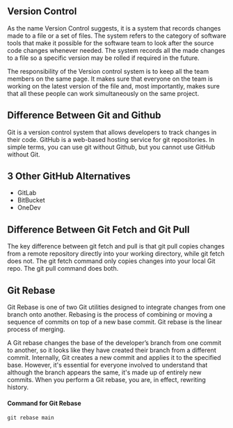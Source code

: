 ## Version Control 
As the name Version Control suggests, it is a system that records changes made to a file or a set of files. The system refers to the category of software tools that make it possible for the software team to look after the source code changes whenever needed. The system records all the made changes to a file so a specific version may be rolled if required in the future.

The responsibility of the Version control system is to keep all the team members on the same page. It makes sure that everyone on the team is working on the latest version of the file and, most importantly, makes sure that all these people can work simultaneously on the same project.

## Difference Between Git and Github
Git is a version control system that allows developers to track changes in their code. GitHub is a web-based hosting service for git repositories. In simple terms, you can use git without Github, but you cannot use GitHub without Git.

## 3 Other GitHub Alternatives
- GitLab
- BitBucket
- OneDev

## Difference Between Git Fetch and Git Pull
The key difference between git fetch and pull is that git pull copies changes from a remote repository directly into your working directory, while git fetch does not. The git fetch command only copies changes into your local Git repo. The git pull command does both.

## Git Rebase
Git Rebase is one of two Git utilities designed to integrate changes from one branch onto another. Rebasing is the process of combining or moving a sequence of commits on top of a new base commit. Git rebase is the linear process of merging.

A Git rebase changes the base of the developer’s branch from one commit to another, so it looks like they have created their branch from a different commit. Internally, Git creates a new commit and applies it to the specified base. However, it's essential for everyone involved to understand that although the branch appears the same, it's made up of entirely new commits. When you perform a Git rebase, you are, in effect, rewriting history.

#### Command for Git Rebase
```
git rebase main
```